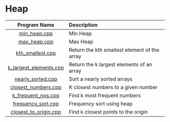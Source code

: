 # Heap

|                   Program Name                   | Description                                  |
| :----------------------------------------------: | :------------------------------------------- |
|           [min_heap.cpp](min_heap.cpp)           | Min Heap                                     |
|           [max_heap.cpp](max_heap.cpp)           | Max Heap                                     |
|       [kth_smallest.cpp](kth_smallest.cpp)       | Return the kth smallest element of the array |
| [k_largest_elements.cpp](k_largest_elements.cpp) | Return the k largest elements of an array    |
|      [nearly_sorted.cpp](nearly_sorted.cpp)      | Sort a nearly sorted arrays                  |
|    [closest_numbers.cpp](closest_numbers.cpp)    | K closest numbers to a given number          |
|     [k_frequent_nos.cpp](k_frequent_nos.cpp)     | Find k most frequent numbers                 |
|     [frequency_sort.cpp](frequency_sort.cpp)     | Frequency sort using heap                    |
|  [closest_to_origin.cpp](closest_to_origin.cpp)  | Find k closest points to the origin          |
